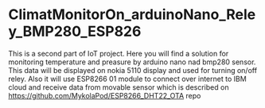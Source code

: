 # ClimatMonitorOn_arduinoNano_Reley_BMP280_ESP826
This is a second part of IoT project. Here you will find a solution for monitoring temperature and preasure by arduino nano nad bmp280 sensor. This data will be displayed on nokia 5110  display and used for turning on/off reley. Also it will use ESP8266 01 module to connect over internet to IBM cloud and receive data from movable sensor which is described on https://github.com/MykolaPod/ESP8266_DHT22_OTA repo
